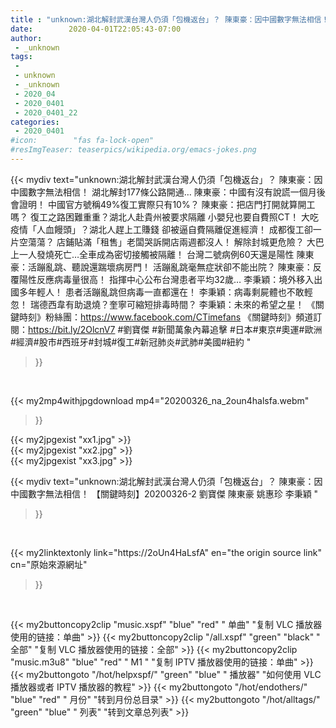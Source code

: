 ```yaml
---
title : "unknown:湖北解封武漢台灣人仍須「包機返台」？ 陳東豪：因中國數字無法相信！ 【關鍵時刻】20200326-2 劉寶傑 陳東豪 姚惠珍 李秉穎 "
date:        2020-04-01T22:05:43-07:00
author:
 - _unknown
tags:
 - 
 - unknown
 - _unknown
 - 2020_04
 - 2020_0401
 - 2020_0401_22
categories:
 - 2020_0401
#icon:        "fas fa-lock-open"
#resImgTeaser: teaserpics/wikipedia.org/emacs-jokes.png
---
```







{{< mydiv text="unknown:湖北解封武漢台灣人仍須「包機返台」？ 陳東豪：因中國數字無法相信！ 湖北解封177條公路開通… 陳東豪：中國有沒有說謊一個月後會證明！ 中國官方號稱49%復工實際只有10%？ 陳東豪：把店門打開就算開工嗎？ 復工之路困難重重？湖北人赴貴州被要求隔離 小嬰兒也要自費照CT！ 大吃疫情「人血饅頭」？湖北人趕上工賺錢 卻被逼自費隔離促進經濟！ 成都復工卻一片空蕩蕩？ 店鋪貼滿「租售」老闆哭訴開店兩週都沒人！ 解除封城更危險？ 大巴上一人發燒死亡…全車成為密切接觸被隔離！ 台灣二號病例60天還是陽性 陳東豪：活蹦亂跳、聽說還踹壞病房門！ 活蹦亂跳毫無症狀卻不能出院？ 陳東豪：反覆陽性反應病毒量很高！ 指揮中心公布台灣患者平均32歲… 李秉穎：境外移入出國多年輕人！ 患者活蹦亂跳但病毒一直都還在！ 李秉穎：病毒剩屍體也不敢輕忽！ 瑞德西韋有助退燒？奎寧可縮短排毒時間？ 李秉穎：未來的希望之星！  《關鍵時刻》粉絲團：https://www.facebook.com/CTimefans 《關鍵時刻》頻道訂閱：https://bit.ly/2OlcnV7  #劉寶傑 #新聞萬象內幕追擊 #日本#東京#奧運#歐洲#經濟#股市#西班牙#封城#復工#新冠肺炎#武肺#美國#紐約 "
>}}
<br>


{{< my2mp4withjpgdownload mp4="20200326_na_2oun4halsfa.webm"
>}}

{{< my2jpgexist "xx1.jpg" >}}<br>
{{< my2jpgexist "xx2.jpg" >}}<br>
{{< my2jpgexist "xx3.jpg" >}}<br>



{{< mydiv text="unknown:湖北解封武漢台灣人仍須「包機返台」？ 陳東豪：因中國數字無法相信！ 【關鍵時刻】20200326-2 劉寶傑 陳東豪 姚惠珍 李秉穎 "
>}}
<br>

{{< my2linktextonly link="https://2oUn4HaLsfA"
en="the origin source link" cn="原始來源網址"
>}}


<br>


{{< my2buttoncopy2clip "music.xspf"        "blue"   "red"    " 单曲"  "复制 VLC 播放器使用的链接：单曲" >}} {{< my2buttoncopy2clip "/all.xspf"         "green"  "black"  " 全部"  "复制 VLC 播放器使用的链接：全部" >}} {{< my2buttoncopy2clip "music.m3u8"        "blue"   "red"    " M1 "    "复制 IPTV 播放器使用的链接：单曲" >}} {{< my2buttongoto      "/hot/helpxspf/"    "green"  "blue"   " 播放器" "如何使用 VLC 播放器或者 IPTV 播放器的教程" >}} {{< my2buttongoto      "/hot/endothers/"   "blue"   "red"    " 月份"   "转到月份总目录" >}} {{< my2buttongoto      "/hot/alltags/"     "green"  "blue"   " 列表"   "转到文章总列表" >}} 
